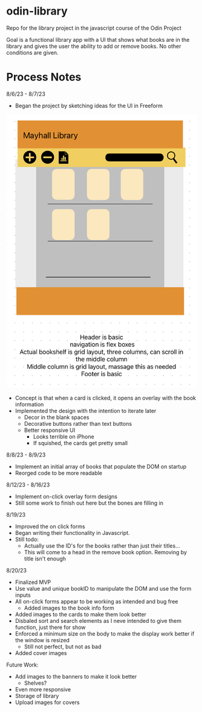 # odin-library
Repo for the library project in the javascript course of the Odin Project

Goal is a functional library app with a UI that shows what books are in the library
and gives the user the ability to add or remove books. No other conditions
are given.

# Process Notes

8/6/23 - 8/7/23 

- Began the project by sketching ideas for the UI in Freeform 

<img src="dev/mockup.png">

- Concept is that when a card is clicked, it opens an overlay with the book information 
- Implemented the design with the intention to iterate later 
    - Decor in the blank spaces
    - Decorative buttons rather than text buttons
    - Better responsive UI
        - Looks terrible on iPhone
        - If squished, the cards get pretty small

8/8/23 - 8/9/23
- Implement an initial array of books that populate the DOM on startup
- Reorged code to be more readable

8/12/23 - 8/16/23
- Implement on-click overlay form designs
- Still some work to finish out here but the bones are filling in

8/19/23 
- Improved the on click forms 
- Began writing their functionality in Javascript.
- Still todo:
    - Actually use the ID's for the books rather than just their titles... 
    - This will come to a head in the remove book option. Removing by title
      isn't enough

8/20/23
- Finalized MVP
- Use value and unique bookID to manipulate the DOM and use the form inputs
- All on-click forms appear to be working as intended and bug free
    - Added images to the book info form
- Added images to the cards to make them look better
- Disbaled sort and search elements as I neve intended to give them function, just there for show
- Enforced a minimum size on the body to make the display work better if the window is resized 
    - Still not perfect, but not as bad
- Added cover images

Future Work:
- Add images to the banners to make it look better
    - Shelves? 
- Even more responsive 
- Storage of library 
- Upload images for covers